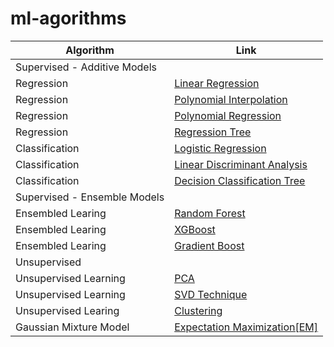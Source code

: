 # ml-agorithms

| Algorithm            | Link   |
| -------------------- |-------------|
| Supervised - Additive Models         |
| Regression |[Linear Regression](https://nbviewer.org/github/NasreenAhmed/ml-agorithms/blob/main/linear_regression_new.ipynb) | 
| Regression|[Polynomial Interpolation](https://nbviewer.org/github/NasreenAhmed/ml-agorithms/blob/main/cubic_spline_interpolation.ipynb) |
| Regression|[Polynomial Regression](https://nbviewer.org/github/NasreenAhmed/ml-agorithms/blob/main/Polynomial_Regression%20%281%29.ipynb) |
| Regression|[Regression Tree](https://nbviewer.org/github/NasreenAhmed/ml-agorithms/blob/main/Regression_Tree.ipynb) |
| Classification |[Logistic Regression](https://nbviewer.org/github/NasreenAhmed/ml-agorithms/blob/main/logistic_regression.ipynb) | 
| Classification |[Linear Discriminant Analysis](https://nbviewer.org/github/NasreenAhmed/ml-agorithms/blob/main/linear_discriminant_analysis.ipynb) |
| Classification|[Decision Classification Tree](https://nbviewer.org/github/NasreenAhmed/ml-agorithms/blob/main/decision_trees.ipynb) |
| Supervised - Ensemble Models       |
| Ensembled Learing |[Random Forest](https://nbviewer.org/github/NasreenAhmed/ml-agorithms/blob/main/random_forest_regressor.ipynb) | 
| Ensembled Learing |[XGBoost](https://nbviewer.org/github/NasreenAhmed/ml-agorithms/blob/main/XGBoostRegression.ipynb) | 
| Ensembled Learing |[Gradient Boost](https://nbviewer.org/github/NasreenAhmed/ml-agorithms/blob/main/GradientBoostClassification.ipynb) |
| Unsupervised       |
| Unsupervised Learning|[PCA](https://nbviewer.org/github/NasreenAhmed/ml-agorithms/blob/main/PCA.ipynb) | 
| Unsupervised Learning|[SVD Technique](https://nbviewer.org/github/NasreenAhmed/ml-agorithms/blob/main/SVD_%28singular_value_decomposition%29.ipynb) | 
| Unsupervised Learing |[Clustering](https://github.com/NasreenAhmed/ml-agorithms/blob/main/Clustering.ipynb) |
| Gaussian Mixture Model|[Expectation Maximization[EM]](https://github.com/NasreenAhmed/ml-agorithms/blob/main/ExpectationMaximization(EM).ipynb) |
